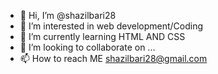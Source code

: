 - 👋 Hi, I’m @shazilbari28
- 👀 I’m interested in web development/Coding
- 🌱 I’m currently learning HTML AND CSS
- 💞️ I’m looking to collaborate on ...
- 📫 How to reach ME shazilbari28@gmail.com

<!---
shazilbari28/shazilbari28 is a ✨ special ✨ repository because its `README.md` (this file) appears on your GitHub profile.
You can click the Preview link to take a look at your changes.
--->

